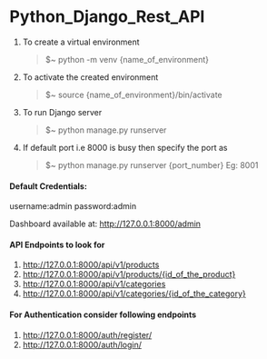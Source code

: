 # Python_Django_Rest_API

1. To create a virtual environment 

	> $~ python -m venv {name_of_environment}
	

2. To activate the created environment

	> $~ source {name_of_environment}/bin/activate
    
3. To run Django server

	> $~ python manage.py runserver

    
4. If default port i.e 8000 is busy then specify the port as

      > $~ python manage.py runserver {port_number}    Eg: 8001

#### Default Credentials:
  username:admin
  password:admin
  
  Dashboard available at: http://127.0.0.1:8000/admin
  
#### API Endpoints to look for
  1. http://127.0.0.1:8000/api/v1/products
  2. http://127.0.0.1:8000/api/v1/products/{id_of_the_product}
  3. http://127.0.0.1:8000/api/v1/categories
  4. http://127.0.0.1:8000/api/v1/categories/{id_of_the_category}
  
#### For Authentication consider following endpoints
  1. http://127.0.0.1:8000/auth/register/
  2. http://127.0.0.1:8000/auth/login/
